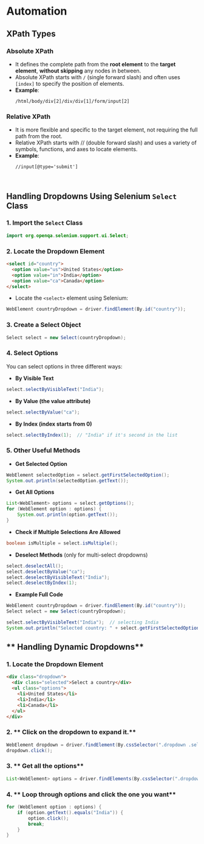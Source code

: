 # Automation

## XPath Types

### Absolute XPath
- It defines the complete path from the **root element** to the **target element**, **without skipping** any nodes in between.
- Absolute XPath starts with `/` (single forward slash) and often uses `[index]` to specify the position of elements.
- **Example**:  
  ```xpath
  /html/body/div[2]/div/div[1]/form/input[2]
### Relative XPath
- It is more flexible and specific to the target element, not requiring the full path from the root.
- Relative XPath starts with // (double forward slash) and uses a variety of symbols, functions, and axes to locate elements.
- **Example**:  
  ```xpath
  //input[@type='submit']

  

## Handling Dropdowns Using Selenium `Select` Class

### 1. **Import the `Select` Class**

```java
import org.openqa.selenium.support.ui.Select;
```

### 2. **Locate the Dropdown Element**

```html
<select id="country">
  <option value="us">United States</option>
  <option value="in">India</option>
  <option value="ca">Canada</option>
</select>
```

- Locate the `<select>` element using Selenium:

```java
WebElement countryDropdown = driver.findElement(By.id("country"));
```

### 3. **Create a Select Object**

```java
Select select = new Select(countryDropdown);
```

### 4. **Select Options**

You can select options in three different ways:

- **By Visible Text**
  
```java
select.selectByVisibleText("India");
```

- **By Value (the value attribute)**

```java
select.selectByValue("ca");
```

- **By Index (index starts from 0)**

```java
select.selectByIndex(1);  // "India" if it's second in the list
```

### 5. **Other Useful Methods**

- **Get Selected Option**

```java
WebElement selectedOption = select.getFirstSelectedOption();
System.out.println(selectedOption.getText());
```

- **Get All Options**

```java
List<WebElement> options = select.getOptions();
for (WebElement option : options) {
    System.out.println(option.getText());
}
```

- **Check if Multiple Selections Are Allowed**

```java
boolean isMultiple = select.isMultiple();
```

- **Deselect Methods** (only for multi-select dropdowns)

```java
select.deselectAll();
select.deselectByValue("ca");
select.deselectByVisibleText("India");
select.deselectByIndex(1);
```

- **Example Full Code**

```java
WebElement countryDropdown = driver.findElement(By.id("country"));
Select select = new Select(countryDropdown);

select.selectByVisibleText("India");  // selecting India
System.out.println("Selected country: " + select.getFirstSelectedOption().getText());
```

## ** Handling Dynamic Dropdowns**

### 1. **Locate the Dropdown Element**
```html
<div class="dropdown">
  <div class="selected">Select a country</div>
  <ul class="options">
    <li>United States</li>
    <li>India</li>
    <li>Canada</li>
  </ul>
</div>
```
### 2. ** Click on the dropdown to expand it.**
```java
WebElement dropdown = driver.findElement(By.cssSelector(".dropdown .selected"));
dropdown.click();
```
### 3. ** Get all the options**
```java
List<WebElement> options = driver.findElements(By.cssSelector(".dropdown .options li"));
```
### 4. ** Loop through options and click the one you want**
```java
for (WebElement option : options) {
    if (option.getText().equals("India")) {
        option.click();
        break;
    }
}
```








